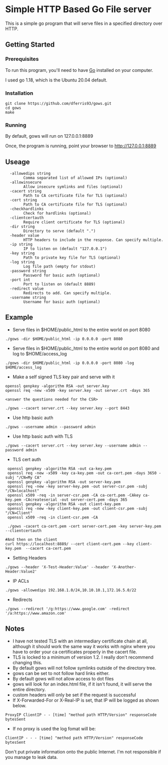 # Simple HTTP Based Go File server

This is a simple go program that will serve files in a specified directory over HTTP.

## Getting Started

### Prerequisites

To run this program, you'll need to have [Go](https://golang.org/dl/) installed on your computer.

I used go 1.18, which is the Ubuntu 20.04 default.

### Installation

```
git clone https://github.com/dferris93/gows.git
cd gows
make
```

### Running
By default, gows will run on 127.0.0.1:8889

Once, the program is running, point your browser to http://127.0.0.1:8889

## Useage

```
  -allowedips string
    	Comma separated list of allowed IPs (optional)
  -allowinsecure
    	Allow insecure symlinks and files (optional)
  -cacert string
    	Path to CA certificate file for TLS (optional)
  -cert string
    	Path to CA certificate file for TLS (optional)
  -checkhardlinks
    	Check for hardlinks (optional)
  -clientcertauth
    	Require client certificate for TLS (optional)
  -dir string
    	Directory to serve (default ".")
  -header value
    	HTTP headers to include in the response. Can specify multiple.
  -ip string
    	IP to listen on (default "127.0.0.1")
  -key string
    	Path to private key file for TLS (optional)
  -log string
    	Log file path (empty for stdout)
  -password string
    	Password for basic auth (optional)
  -port int
    	Port to listen on (default 8889)
  -redirect value
    	Redirects to add. Can specify multiple.
  -username string
    	Username for basic auth (optional)

```

## Example

* Serve files in $HOME/public_html to the entire world on port 8080

```
./gows -dir $HOME/public_html -ip 0.0.0.0 -port 8080 
```

* Serve files in $HOME/public_html to the entire world on port 8080 and log to $HOME/access_log

```
./gows -dir $HOME/public_html -ip 0.0.0.0 -port 8080 -log $HOME/access_log
```

* Make a self signed TLS key pair and serve with it
```
openssl genpkey -algorithm RSA -out server.key
openssl req -new -x509 -key server.key -out server.crt -days 365

<answer the questions needed for the CSR>

./gows --cacert server.crt --key server.key --port 8443

```

* Use http basic auth
```
./gows --username admin --password admin 
```

* Use http basic auth with TLS
```
./gows --cacert server.crt --key server.key --username admin --password admin
```

* TLS cert auth
```
 openssl genpkey -algorithm RSA -out ca-key.pem
 openssl req -new -x509 -key ca-key.pem -out ca-cert.pem -days 3650 -subj "/CN=My CA"
 openssl genpkey -algorithm RSA -out server-key.pem
 openssl req -new -key server-key.pem -out server-csr.pem -subj "/CN=localhost"
 openssl x509 -req -in server-csr.pem -CA ca-cert.pem -CAkey ca-key.pem -CAcreateserial -out server-cert.pem -days 365
 openssl genpkey -algorithm RSA -out client-key.pem
 openssl req -new -key client-key.pem -out client-csr.pem -subj "/CN=Client"
 openssl x509 -req -in client-csr.pem -CA

 ./gows -cacert ca-cert.pem -cert server-cert.pem -key server-key.pem --clientcertauth

#And then on the client
curl https://localhost:8889/ --cert client-cert.pem --key client-key.pem  --cacert ca-cert.pem

```

* Setting Headers
```
./gows --header 'X-Test-Header:Value' --header 'X-Another-Header:Value2' 
```

* IP ACLs
```
./gows -allowedips 192.168.1.0/24,10.10.10.1,172.16.5.0/22
```

* Redirects
```
./gows --redirect '/g:https://www.google.com' -redirect '/a:https://www.amazon.com'
```

## Notes

* I have not tested TLS with an intermediary certificate chain at all, although it should work the same way it works with nginx where you have to order your ca certificates properly in the cacert file.
* TLS is locked to a minimum of version 1.2.  I really don't recommend changing this.
* By default gows will not follow symlinks outside of the directory tree.
* gows can be set to not follow hard links either.
* By default gows will not allow access to dot files
* gows will look for an index.html file, if it isn't found, it will serve the entire directory.
* custom headers will only be set if the request is successful
* If X-Forwarded-For or X-Real-IP is set, that IP will be logged as shown below.
```
ProxyIP ClientIP - - [time] "method path HTTP/Version" responseCode bytesSent
```
* If no proxy is used the log fomat will be:
```
ClientIP - - - [time] "method path HTTP/Version" responseCode bytesSent
```

Don't put private information onto the public Internet.  I'm not responsible if you manage to leak data. 

